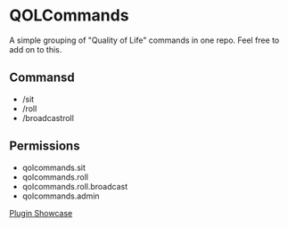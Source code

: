 # QOLCommands
A simple grouping of "Quality of Life" commands in one repo. Feel free to add on to this.

## Commansd
- /sit
- /roll <number>
- /broadcastroll <number>

## Permissions
- qolcommands.sit
- qolcommands.roll
- qolcommands.roll.broadcast
- qolcommands.admin

[Plugin Showcase](https://www.youtube.com/watch?v=yAISOvR_uc0)

